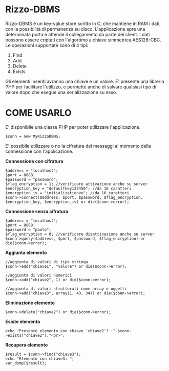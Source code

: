 # Rizzo-DBMS

Rizzo-DBMS è un key-value store scritto in C, che mantiene in RAM i dati, con la possibilità di permanenza su disco.
L'applicazione apre una determinata porta e attende il collegamento da parte dei client.
I dati possono essere criptati con l'algortimo a chiave simmetrica AES128-CBC. 
Le operazioni supportate sono di 4 tipi:
1. Find
2. Add
3. Delete
4. Exists


Gli elementi inseriti avranno una chiave e un valore.
E' presente una libreria PHP per facilitare l'utilizzo, e permette anche di salvare qualsiasi tipo di valore dopo che esegue una serializzazione su esso.


# COME USARLO

E' disponibile una classe PHP per poter utilizzare l'applicazione.


    $conn = new MyRizzoDBMS;


E' possibile utilizzare o no la cifratura dei messaggi al momento della connessione con l'applicazione.

<b>Connessione con cifratura</b>

    $address = "localhost";
    $port = 8888;
    $password = "password";
    $flag_encryption = 1; //verificare attivazione anche su server
    $encryption_key = "defaultkey123456"; //da 16 caratteri
    $encryption_iv = "initializationve"; //da 16 caratteri
    $conn->connect($address, $port, $password, $flag_encryption, $encryption_key, $encryption_iv) or die($conn->error);

<b>Connessione senza cifratura</b>

    $address = "localhost";
    $port = 8888;
    $password = "paolo";
    $flag_encryption = 0; //verificare disattivazione anche su server
    $conn->query($address, $port, $password, $flag_encryption) or die($conn->error);


<b>Aggiunta elemento</b>

    //aggiunta di valori di tipo stringa
    $conn->add("chiave1", "valore") or die($conn->error);
    
    //aggiunta di valori numerici
    $conn->add("chiave2", 1) or die($conn->error);
    
    //aggiunta di valori strutturati come array o oggetti
    $conn->add("chiave3", array(1, 43, 34)) or die($conn->error);
    
<b>Eliminazione elemento</b>

    $conn->delete("chiave2") or die($conn->error);

<b>Esiste elemento</b>

    echo "Presente elemento con chiave 'chiave2'? :".$conn->exists("chiave2")."<br>";
    
<b>Recupera elemento</b>

    $result = $conn->find("chiave3");
    echo "Elemento con chiave3: ";
    var_dump($result);
    
